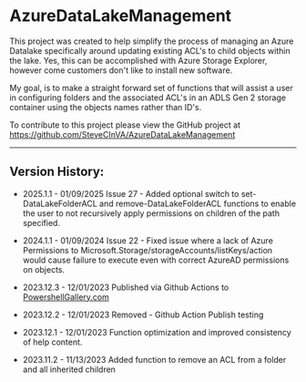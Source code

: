 # AzureDataLakeManagement
This project was created to help simplify the process of managing an Azure Datalake specifically around updating existing ACL's to child objects within the lake.
Yes, this can be accomplished with Azure Storage Explorer, however come customers don't like to install new software.

My goal, is to make a straight forward set of functions that will assist a user in configuring folders and the associated ACL's in an ADLS Gen 2 storage container using the objects names rather than ID's.

To contribute to this project please view the GitHub project at https://github.com/SteveCInVA/AzureDataLakeManagement

***

## Version History:

- 2025.1.1 - 01/09/2025
Issue 27 - Added optional switch to set-DataLakeFolderACL and remove-DataLakeFolderACL functions to enable the user to not recursively apply permissions on children of the path specified.

- 2024.1.1 - 01/09/2024
Issue 22 - Fixed issue where a lack of Azure Permissions to Microsoft.Storage/storageAccounts/listKeys/action would cause failure to execute even with correct AzureAD permissions on objects.

- 2023.12.3 - 12/01/2023
Published via Github Actions to [PowershellGallery.com](https://www.powershellgallery.com/packages/AzureDataLakeManagement)

- 2023.12.2 - 12/01/2023
Removed - Github Action Publish testing

- 2023.12.1 - 12/01/2023
Function optimization and improved consistency of help content.

- 2023.11.2 - 11/13/2023
Added function to remove an ACL from a folder and all inherited children

